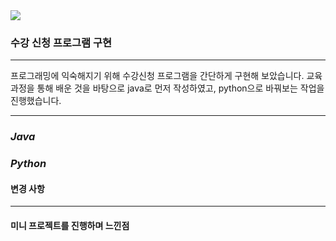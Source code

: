 <img src="https://capsule-render.vercel.app/api?type=waving&color=auto&height=200&section=header&text=miniProject&fontSize=60&fontAlign=77"/>

### 수강 신청 프로그램 구현

___

프로그래밍에 익숙해지기 위해 수강신청 프로그램을 간단하게 구현해 보았습니다.
교육 과정을 통해 배운 것을 바탕으로 java로 먼저 작성하였고,
python으로 바꿔보는 작업을 진행했습니다.

---

### _Java_



### _Python_

#### 변경 사항


---

#### 미니 프로젝트를 진행하며 느낀점

